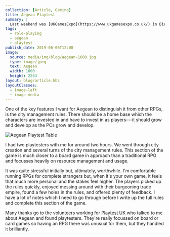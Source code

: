 ```yaml
---
collection: [Article, Gaming]
title: Aegean Playtest
summary: |
  Last weekend was [UKGamesExpo](https://www.ukgamesexpo.co.uk/) in Birmingham. It was my first time there and I dove in head-first with a playtest of [Aegean](http://www.aegeanrpg.com/), the Greek myth inspired role-playing game which I've been working on for the past couple of years.
tags: 
  - role-playing
  - aegean
  - playtest
publish_date: 2019-06-06T12:00
image:
  source: media/img/blog/aegean-1600.jpg
  type: image/jpeg
  text: Aegean
  width: 1600
  height: 2263
layout: blog/article.hbs
layoutClasses: 
  - image-left
  - image-media
---
```


One of the key features I want for Aegean to distinguish it from other RPGs, is the city management rules. There should be a home base which the characters are invested in and have to invest in as players---it should grow and develop as the PCs grow and develop.

![Aegean Playtest Table]($media/img/blog/aegean-playtest.jpg)

I had two playtesters with me for around two hours. We went through city creation and several turns of the city management rules. This section of the game is much closer to a board game in approach than a traditional RPG and focusses heavily on resource management and usage.

It was quite stressful initially but, ultimately, worthwhile. I'm comfortable running RPGs for complete strangers but, when it's your own game, it feels that much more personal and the stakes feel higher. The players picked up the rules quickly, enjoyed messing around with their burgeoning trade empire, found a few holes in the rules, and offered plenty of feedback. I have a lot of notes which I need to go through before I write up the full rules and complete this section of the game.

Many thanks go to the volunteers working for [Playtest UK](http://www.playtest.co.uk/) who talked to me about Aegean and found playtesters. They're really focussed on board or card games so having an RPG there was unusual for them, but they handled it brilliantly.
